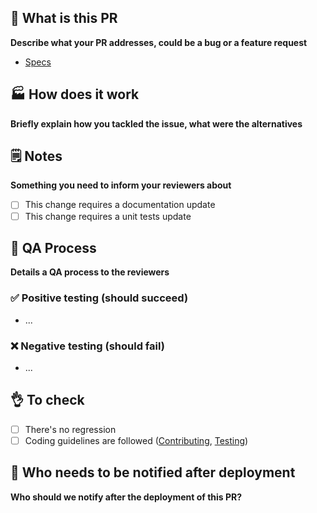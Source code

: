 ## 📝 What is this PR

**Describe what your PR addresses, could be a bug or a feature request**

-   [Specs](https://phantombuster.atlassian.net/browse/[TICKET-ID])

## 🏭 How does it work

**Briefly explain how you tackled the issue, what were the alternatives**

## 🗒 Notes

**Something you need to inform your reviewers about**

-   [ ] This change requires a documentation update
-   [ ] This change requires a unit tests update

## 🧪 QA Process

**Details a QA process to the reviewers**

### ✅ Positive testing (should succeed)

-   ...

### ❌ Negative testing (should fail)

-   ...

## 👌 To check

-   [ ] There's no regression
-   [ ] Coding guidelines are followed ([Contributing](https://github.com/phantombuster/engineering-docs/blob/master/contributing.md), [Testing](https://github.com/phantombuster/engineering-docs/blob/master/testing.md))

## 👥 Who needs to be notified after deployment

**Who should we notify after the deployment of this PR?**